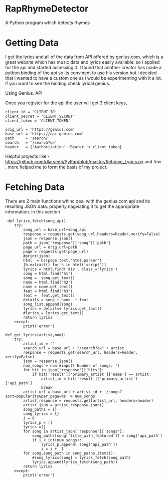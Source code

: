 # RapRhymeDetector
A Python program which detects rhymes


# Getting Data
I get the lyrics and all of the data from API offered by genius.com, which is a great website which has music data and lyrics easily avaliable. so i applied for the api and started accessing it. 
I found that another creator has made a python binding of the api so its convinent to use his version but i decided that i wanted to have a custom one as i would be experimenting with it a lot. if you want to see the binding check lyrical genius.

Using Genius. API

Once you register for the api the user will get 3 client keys, 

    client_id = 'CLIENT_ID'
    client_secret = 'CLIENT_SECRET'
    client_token = 'CLIENT_TOKEN'

    orig_url = 'https://genius.com'
    base_url = 'https://api.genius.com'
    path     = 'search/'
    search   = '/search?q='
    header   = {'Authorization':'Bearer '+ client_token}
  Helpful projects like - https://github.com/dlarsen5/PyRap/blob/master/Retrieve_Lyrics.py
  and few . more helped me to form the basis of my project.
  
 # Fetching Data
 There are 2 main functions whihc deal with the genius.com api and its resulting JSON data. properly nagviating it to get the appropriate information. in this section 
 
     def lyrics_fetch(song_api):
        try:
            song_url = base_url+song_api
            response = requests.get(song_url,headers=header,verify=False)
            json = response.json()
            path = json['response']['song']['path']
            page_url = orig_url+path
            page = requests.get(page_url)
            #print(json)
            html  = bs(page.text,"html.parser")
            [h.extract() for h in html('script')]
            lyrics = html.find('div', class_='lyrics')
            song = html.find('h1')
            song =  song.get_text()
            name = html.find('h2')
            name = name.get_text()
            feat = html.find('h3')
            feat =  feat.get_text()
            details = song + name  + feat
            song_list.append(song)
            lyrics = details+ lyrics.get_text()
            #lyrics = lyrics.get_text()
            return lyrics
        except:
            print('error')

    def get_lyrics(artist,num):
        try:
            artist_id = ''
            search_url = base_url + "/search?q=" + artist
            response = requests.get(search_url, headers=header, verify=False)
            json = response.json()
            num_songs = num #input('Number of songs: ')
            for hit in json['response']['hits']:
                if hit['result']['primary_artist']['name'] == artist:
                    artist_id = hit['result']['primary_artist']['api_path']
                    break
            artist_url = base_url + artist_id + '/songs?sort=popularity&per_page=%s' % num_songs
            artist_response = requests.get(artist_url, headers=header)
            artist_json = artist_response.json()
            song_paths = {}
            song_lyrics = {}
            i = 0
            lyrics_p = []
            lyrics =[]
            for song in artist_json['response']['songs']:
                song_paths[song['title_with_featured']] = song['api_path']
                if i < int(num_songs):
                    lyrics_p.append( song['api_path'])
                    i = i +  1
            for song,song_path in song_paths.items():
                #song_lyrics[song] = lyrics_fetch(song_path)
                lyrics.append(lyrics_fetch(song_path))
            return lyrics
        except:
            print('error')










